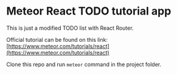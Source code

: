 # Meteor React TODO tutorial app

This is just a modified TODO list with React Router.

Official tutorial can be found on this link: [https://www.meteor.com/tutorials/react](https://www.meteor.com/tutorials/react)

Clone this repo and run `meteor` command in the project folder.
